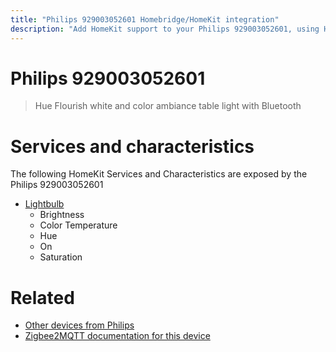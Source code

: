 ```yaml
---
title: "Philips 929003052601 Homebridge/HomeKit integration"
description: "Add HomeKit support to your Philips 929003052601, using Homebridge, Zigbee2MQTT and homebridge-z2m."
---
```

<!---
This file has been GENERATED using src/docgen/docgen.ts
DO NOT EDIT THIS FILE MANUALLY!
-->
# Philips 929003052601
> Hue Flourish white and color ambiance table light with Bluetooth


# Services and characteristics
The following HomeKit Services and Characteristics are exposed by
the Philips 929003052601

* [Lightbulb](../../light.md)
  * Brightness
  * Color Temperature
  * Hue
  * On
  * Saturation


# Related
* [Other devices from Philips](../index.md#philips)
* [Zigbee2MQTT documentation for this device](https://www.zigbee2mqtt.io/devices/929003052601.html)